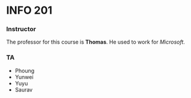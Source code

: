 # INFO 201

### Instructor 
The professor for this course is **Thomas**. 
He used to work for *Microsoft*.

### TA
- Phoung 
- Yunwei
- Yuyu
- Saurav 
